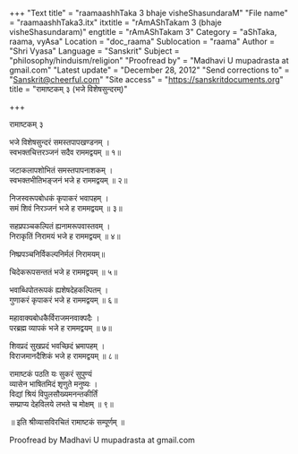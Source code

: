 +++
"Text title" = "raamaashhTaka 3 bhaje visheShasundaraM"
"File name" = "raamaashhTaka3.itx"
itxtitle = "rAmAShTakam 3 (bhaje visheShasundaram)"
engtitle = "rAmAShTakam 3"
Category = "aShTaka, raama, vyAsa"
Location = "doc_raama"
Sublocation = "raama"
Author = "Shri Vyasa"
Language = "Sanskrit"
Subject = "philosophy/hinduism/religion"
"Proofread by" = "Madhavi U mupadrasta at gmail.com"
"Latest update" = "December 28, 2012"
"Send corrections to" = "Sanskrit@cheerful.com"
"Site access" = "https://sanskritdocuments.org"
title = "रामाष्टकम् ३ (भजे विशेषसुन्दरम्)"

+++
  
 रामाष्टकम् ३   
  
भजे विशेषसुन्दरं समस्तपापखण्डनम् ।  
स्वभक्तचित्तरञ्जनं सदैव राममद्वयम् ॥ १॥  
  
जटाकलापशोभितं समस्तपापनाशकम् ।  
स्वभक्तभीतिभङ्जनं भजे ह राममद्वयम् ॥ २॥  
  
निजस्वरूपबोधकं कृपाकरं भवापहम् ।  
समं शिवं निरञ्जनं भजे ह राममद्वयम् ॥ ३॥  
  
सहप्रपञ्चकल्पितं ह्यनामरूपवास्तवम् ।  
निराकृतिं निरामयं भजे ह राममद्वयम् ॥ ४॥  
  
निष्प्रपञ्चनिर्विकल्पनिर्मलं निरामयम्॥  
  
चिदेकरूपसन्ततं भजे ह राममद्वयम् ॥ ५॥  
  
भवाब्धिपोतरूपकं ह्यशेषदेहकल्पितम् ।  
गुणाकरं कृपाकरं भजे ह राममद्वयम् ॥ ६॥  
  
महावाक्यबोधकैर्विराजमनवाक्पदैः ।  
परब्रह्म व्यापकं भजे ह राममद्वयम् ॥ ७॥  
  
शिवप्रदं सुखप्रदं भवच्छिदं भ्रमापहम् ।  
विराजमानदैशिकं भजे ह राममद्वयम् ॥ ८॥  
  
रामाष्टकं पठति यः सुकरं सुपुण्यं  
    व्यासेन भाषितमिदं श‍ृणुते मनुष्यः ।  
विद्यां श्रियं विपुलसौख्यमनन्तकीर्तिं  
    सम्प्राप्य देहविलये लभते च मोक्षम् ॥ ९॥  
  
॥ इति श्रीव्यासविरचितं रामाष्टकं सम्पूर्णम् ॥  
  
  
  
  
  
Proofread by Madhavi U mupadrasta at gmail.com  
  
